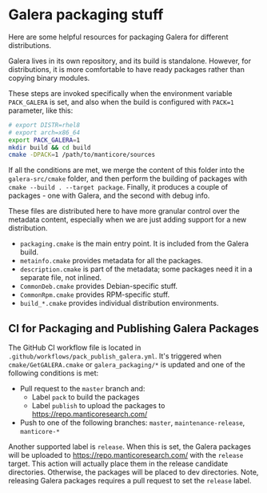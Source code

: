 # Galera packaging stuff

Here are some helpful resources for packaging Galera for different distributions.

Galera lives in its own repository, and its build is standalone.
However, for distributions, it is more comfortable to have ready packages rather than copying binary modules.

These steps are invoked specifically when the environment variable `PACK_GALERA` is set, and also when the build is configured with `PACK=1` parameter, like this:

```bash
# export DISTR=rhel8
# export arch=x86_64
export PACK_GALERA=1
mkdir build && cd build
cmake -DPACK=1 /path/to/manticore/sources
```

If all the conditions are met, we merge the content of this folder into the `galera-src/cmake` folder, and then  perform the building of packages with `cmake --build . --target package`. Finally, it produces a couple of packages - one with Galera, and the second with debug info.

These files are distributed here to have more granular control over the metadata content, especially when we are just adding support for a new distribution.

* `packaging.cmake` is the main entry point. It is included from the Galera build.
* `metainfo.cmake` provides metadata for all the packages.
* `description.cmake` is part of the metadata; some packages need it in a separate file, not inlined.
* `CommonDeb.cmake` provides Debian-specific stuff.
* `CommonRpm.cmake` provides RPM-specific stuff.
* `build_*.cmake` provides individual distribution environments.

## CI for Packaging and Publishing Galera Packages

The GitHub CI workflow file is located in `.github/workflows/pack_publish_galera.yml`. It's triggered when `cmake/GetGALERA.cmake` or `galera_packaging/*` is updated and one of the following conditions is met:
- Pull request to the `master` branch and:
  - Label `pack` to build the packages
  - Label `publish` to upload the packages to https://repo.manticoresearch.com/
- Push to one of the following branches: `master`, `maintenance-release`, `manticore-*`

Another supported label is `release`. When this is set, the Galera packages will be uploaded to https://repo.manticoresearch.com/ with the `release` target. This action will actually place them in the release candidate directories. Otherwise, the packages will be placed to dev directories. Note, releasing Galera packages requires a pull request to set the `release` label.
